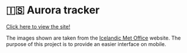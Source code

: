 # 🇮🇸 Aurora tracker

[Click here to view the site!](https://namyts.github.io/aurora-forecast/)

The images shown are taken from the [Icelandic Met Office](https://en.vedur.is/weather/forecasts/aurora/#type=total) website. The purpose of this project is to provide an easier interface on mobile.